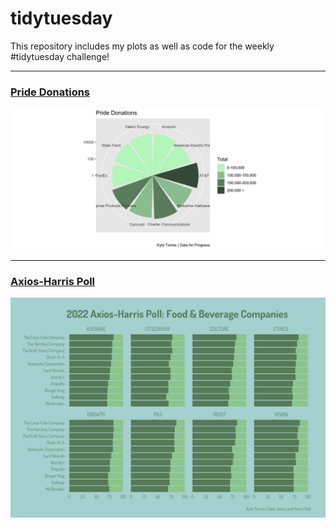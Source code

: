 # tidytuesday
This repository includes my plots as well as code for the weekly #tidytuesday challenge!

***

### [Pride Donations](https://github.com/kyledtorres/tidytuesday/blob/main/2022/plots/Pride%20Donations%20by%20Total%20Contributed.jpeg)

![2022/plots/pride donations.jpeg](https://github.com/kyledtorres/tidytuesday/blob/main/2022/plots/Pride%20Donations%20by%20Total%20Contributed.jpeg)

***

### [Axios-Harris Poll](https://github.com/kyledtorres/tidytuesday/blob/main/2022/plots/Axios-Harris%20Poll.jpeg)

![2022/plots/axios-harris poll.jpeg](https://github.com/kyledtorres/tidytuesday/blob/main/2022/plots/Axios-Harris%20Poll.jpeg)
